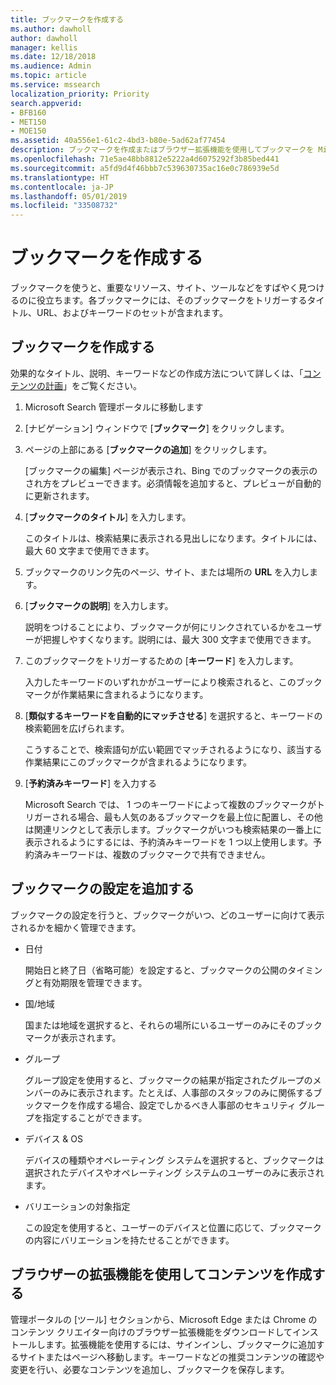 ```yaml
---
title: ブックマークを作成する
ms.author: dawholl
author: dawholl
manager: kellis
ms.date: 12/18/2018
ms.audience: Admin
ms.topic: article
ms.service: mssearch
localization_priority: Priority
search.appverid:
- BFB160
- MET150
- MOE150
ms.assetid: 40a556e1-61c2-4bd3-b80e-5ad62af77454
description: ブックマークを作成またはブラウザー拡張機能を使用してブックマークを Microsoft Search 作業結果へ追加します。
ms.openlocfilehash: 71e5ae48bb8812e5222a4d6075292f3b85bed441
ms.sourcegitcommit: a5fd9d4f46bbb7c539630735ac16e0c786939e5d
ms.translationtype: HT
ms.contentlocale: ja-JP
ms.lasthandoff: 05/01/2019
ms.locfileid: "33508732"
---
```

# <a name="create-bookmarks"></a>ブックマークを作成する

ブックマークを使うと、重要なリソース、サイト、ツールなどをすばやく見つけるのに役立ちます。各ブックマークには、そのブックマークをトリガーするタイトル、URL、およびキーワードのセットが含まれます。
  
## <a name="create-a-bookmark"></a>ブックマークを作成する

効果的なタイトル、説明、キーワードなどの作成方法について詳しくは、「[コンテンツの計画](plan-your-content.md)」をご覧ください。
  
1. Microsoft Search 管理ポータルに移動します
    
2. [ナビゲーション] ウィンドウで [**ブックマーク**] をクリックします。
    
3. ページの上部にある [**ブックマークの追加**] をクリックします。
    
    [ブックマークの編集] ページが表示され、Bing でのブックマークの表示のされ方をプレビューできます。必須情報を追加すると、プレビューが自動的に更新されます。
    
4. [**ブックマークのタイトル**] を入力します。
    
    このタイトルは、検索結果に表示される見出しになります。タイトルには、最大 60 文字まで使用できます。
    
5. ブックマークのリンク先のページ、サイト、または場所の **URL** を入力します。 
    
6. [**ブックマークの説明**] を入力します。
    
    説明をつけることにより、ブックマークが何にリンクされているかをユーザーが把握しやすくなります。説明には、最大 300 文字まで使用できます。
    
7. このブックマークをトリガーするための [**キーワード**] を入力します。 
    
    入力したキーワードのいずれかがユーザーにより検索されると、このブックマークが作業結果に含まれるようになります。
    
8. [**類似するキーワードを自動的にマッチさせる**] を選択すると、キーワードの検索範囲を広げられます。 
    
    こうすることで、検索語句が広い範囲でマッチされるようになり、該当する作業結果にこのブックマークが含まれるようになります。
    
9. [**予約済みキーワード**] を入力する
    
    Microsoft Search では、 1 つのキーワードによって複数のブックマークがトリガーされる場合、最も人気のあるブックマークを最上位に配置し、その他は関連リンクとして表示します。ブックマークがいつも検索結果の一番上に表示されるようにするには、予約済みキーワードを 1 つ以上使用します。予約済みキーワードは、複数のブックマークで共有できません。 
    
## <a name="add-bookmark-settings"></a>ブックマークの設定を追加する

ブックマークの設定を行うと、ブックマークがいつ、どのユーザーに向けて表示されるかを細かく管理できます。 
  
- 日付
    
    開始日と終了日（省略可能）を設定すると、ブックマークの公開のタイミングと有効期限を管理できます。  
    
- 国/地域
    
    国または地域を選択すると、それらの場所にいるユーザーのみにそのブックマークが表示されます。
    
- グループ
    
    グループ設定を使用すると、ブックマークの結果が指定されたグループのメンバーのみに表示されます。たとえば、人事部のスタッフのみに関係するブックマークを作成する場合、設定でしかるべき人事部のセキュリティ グループを指定することができます。
    
- デバイス &amp; OS
    
    デバイスの種類やオペレーティング システムを選択すると、ブックマークは選択されたデバイスやオペレーティング システムのユーザーのみに表示されます。
    
- バリエーションの対象指定
    
    この設定を使用すると、ユーザーのデバイスと位置に応じて、ブックマークの内容にバリエーションを持たせることができます。
    
## <a name="use-a-browser-extension-to-create-content"></a>ブラウザーの拡張機能を使用してコンテンツを作成する

管理ポータルの [ツール] セクションから、Microsoft Edge または Chrome のコンテンツ クリエイター向けのブラウザー拡張機能をダウンロードしてインストールします。拡張機能を使用するには、サインインし、ブックマークに追加するサイトまたはページへ移動します。キーワードなどの推奨コンテンツの確認や変更を行い、必要なコンテンツを追加し、ブックマークを保存します。